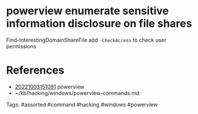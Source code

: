 # powerview enumerate sensitive information disclosure on file shares
Find-InterestingDomainShareFile
add `-CheckAccess` to check user permissions

# References
- [20221003151091](/zet/20221003151091/README.md) powerview
- ~/kb/hacking/windows/powerview-commands.md

Tags:
    #assorted #command #hacking #windows #powerview
